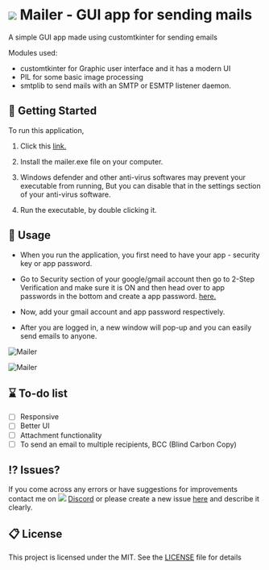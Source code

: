 # ![](https://media.discordapp.net/attachments/1219635979040591972/1219636001392300173/9068642.png?ex=660c058a&is=65f9908a&hm=e3c601cd2de326efe9bbaf9242bbfca8e20e6d6200a75df36ca1df01def8b74b&=&format=webp&quality=lossless&width=30&height=30) Mailer - GUI app for sending mails

A simple GUI app made using customtkinter for sending emails

Modules used:

- customtkinter for Graphic user interface and it has a modern UI
- PIL for some basic image processing
- smtplib to send mails with an SMTP or ESMTP listener daemon.

## 🚀 Getting Started

To run this application,

1. Click this [link.](https://github.com/yash6843/Mailer/blob/main/output/main.exe)

2. Install the mailer.exe file on your computer.

3. Windows defender and other anti-virus softwares may prevent your executable from running, But you can disable that in the settings section of your anti-virus software.

4. Run the executable, by double clicking it.

## 📝 Usage

- When you run the application, you first need to have your app - security key or app password.

- Go to Security section of your google/gmail account then go to 2-Step Verification and make sure it is ON and then head over to app passwords in the bottom and create a app password. [here.](https://myaccount.google.com/apppasswords)

- Now, add your gmail account and app password respectively.

- After you are logged in, a new window will pop-up and you can easily send emails to anyone.

![Mailer](https://media.discordapp.net/attachments/1216395074967965737/1219716228222947448/image.png?ex=660c5042&is=65f9db42&hm=8ae8ca83274545f0ae87b841ca3a2e64223e2f65a9a2b57b3ae58395b8415df0&=&format=webp&quality=lossless&width=852&height=670)

![Mailer](https://media.discordapp.net/attachments/1216395074967965737/1219719599738716261/image.png?ex=660c5365&is=65f9de65&hm=76cb41f08315b9c88ca4a46068c81114620cb2660172c44af13aa8fd7c0218b2&=&format=webp&quality=lossless&width=551&height=437)

## ⌛ To-do list

- [ ] Responsive
- [ ] Better UI
- [ ] Attachment functionality
- [ ] To send an email to multiple recipients, BCC (Blind Carbon Copy)

## ⁉️ Issues?

If you come across any errors or have suggestions for improvements contact me on ![](https://media.discordapp.net/attachments/1219635979040591972/1219727908654940160/a-removebg-preview.png?ex=660c5b22&is=65f9e622&hm=c98b8322ef58025a0d6e6e4783e29d03364ce2e66ada7707c34be178a5b07ba8&=&format=webp&quality=lossless&width=20&height=20) [Discord](https://discord.gg/4zEhZaKWfV) or please create a new issue [here](https://github.com/yash6843/Mailer/issues) and describe it clearly.

## 📋 License

This project is licensed under the MIT. See the [LICENSE](https://github.com/yash6843/Mailer/blob/main/license.md) file for details
